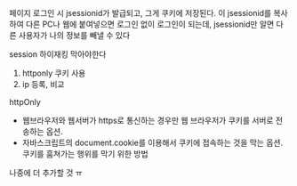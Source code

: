 페이지 로그인 시 jsessionid가 발급되고, 그게 쿠키에 저장된다.
이 jsessionid를 복사하여 다른 PC나 웹에 붙여넣으면 로그인 없이 로그인이 되는데, jsessionid만 알면 다른 사용자가 나의 정보를 빼낼 수 있다

session 하이재킹 막아야한다
1. httponly 쿠키 사용
2. ip 등록, 비교


httpOnly
- 웹브라우저와 웹서버가 https로 통신하는 경우만 웹 브라우저가 쿠키를 서버로 전송하는 옵션.
- 자바스크립트의 document.cookie를 이용해서 쿠키에 접속하는 것을 막는 옵션. 쿠키를 훔쳐가는 행위를 막기 위한 방법

나중에 더 추가할 것 ㅠ

